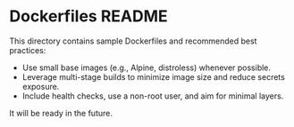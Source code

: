 # Dockerfiles README

This directory contains sample Dockerfiles and recommended best practices:

- Use small base images (e.g., Alpine, distroless) whenever possible.
- Leverage multi-stage builds to minimize image size and reduce secrets exposure.
- Include health checks, use a non-root user, and aim for minimal layers.

It will be ready in the future.